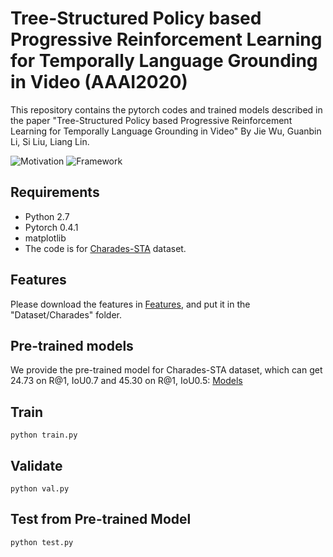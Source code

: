 # Tree-Structured Policy based Progressive Reinforcement Learning for Temporally Language Grounding in Video (AAAI2020)
This repository contains the pytorch codes and trained models described in the paper "Tree-Structured Policy based Progressive Reinforcement Learning for Temporally Language Grounding in Video" By Jie Wu, Guanbin Li, Si Liu, Liang Lin. 


![Motivation](https://raw.githubusercontent.com/WuJie1010/TSP-PRL/master/images/introduction.png)
![Framework](https://raw.githubusercontent.com/WuJie1010/TSP-PRL/master/images/model.png)

## Requirements
- Python 2.7
- Pytorch 0.4.1
- matplotlib
- The code is for [Charades-STA](https://arxiv.org/pdf/1705.02101.pdf) dataset.

## Features
Please download the features in [Features](https://drive.google.com/drive/folders/1U1GEti3JjLfOAN0AhCb0VXqfGoKV9qMo?usp=sharing), and put it in the "Dataset/Charades" folder.

## Pre-trained models
We provide the pre-trained model for Charades-STA dataset, which can get 24.73 on R@1, IoU0.7 and 45.30 on R@1, IoU0.5: [Models]()

## Train ###
```
python train.py
```

## Validate ###
```
python val.py
```

## Test from Pre-trained Model ###
```
python test.py
```
